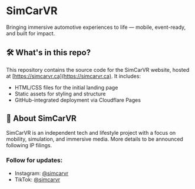 # SimCarVR

Bringing immersive automotive experiences to life — mobile, event-ready, and built for impact.

## 🛠️ What's in this repo?

This repository contains the source code for the SimCarVR website, hosted at [https://simcarvr.ca](https://simcarvr.ca). It includes:

- HTML/CSS files for the initial landing page
- Static assets for styling and structure
- GitHub-integrated deployment via Cloudflare Pages

## 📌 About SimCarVR

SimCarVR is an independent tech and lifestyle project with a focus on mobility, simulation, and immersive media. More details to be announced following IP filings.

### Follow for updates:
- Instagram: [@simcarvr](https://instagram.com/simcarvr)
- TikTok: [@simcarvr](https://tiktok.com/@simcarvr)